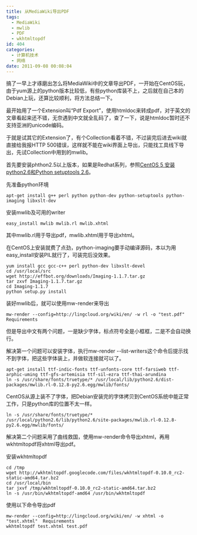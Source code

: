 ```yaml
---
title: 从MediaWiki导出PDF
tags:
  - MediaWiki
  - mwlib
  - PDF
  - wkhtmltopdf
id: 404
categories:
  - 计算机技术
  - 网络
date: 2011-09-08 00:08:04
---
```


搞了一早上才琢磨出怎么将MediaWiki中的文章导出PDF，一开始在CentOS玩，由于yum源上的python版本比较低，有些python库装不上，之后就在自己本的Debian上玩，还算比较顺利，将方法总结一下。

最开始用了一个Extension叫“Pdf Export”，使用htmldoc来转成pdf，对于英文的文章看起来还不错，无奈遇到中文就全乱码了，查了一下，说是htmldoc暂时还不支持亚洲的unicode编码。

于就是试其它的Extension了，有个Collection看着不错，不过装完后进去wiki就直接给我报HTTP 500错误，这样就不能在wiki界面上导出，只能找工具线下导出，先试Collection中用到的mwlib。

首先要安装phthon2.5以上版本，如果是Redhat系列，参照[CentOS 5 安装python2.6和Python setuptools 2.6](http://blog.jeoygin.org/archives/396)。

先准备python环境

```
apt-get install g++ perl python python-dev python-setuptools python-imaging libxslt-dev
```
<!--more-->

安装mwlib及可用的writer

```
easy_install mwlib mwlib.rl mwlib.xhtml
```

其中mwlib.rl用于导出pdf，mwlib.xhtml用于导出xhtml。

在CentOS上安装就费了点劲，python-imaging要手动编译源码，本以为用easy_install安装PIL就行了，可装完后没效果。

```
yum install gcc gcc-c++ perl python-dev libxslt-devel
cd /usr/local/src
wget http://effbot.org/downloads/Imaging-1.1.7.tar.gz
tar zxvf Imaging-1.1.7.tar.gz
cd Imaging-1.1.7
python setup.py install
```

装好mwlib后，就可以使用mw-render来导出

```
mw-render --config=http://lingcloud.org/wiki/en/ -w rl -o "test.pdf"  Requirements
```

但是导出中文有两个问题，一是缺少字体，标点符号全是小框框，二是不会自动换行。

解决第一个问题可以安装字体，执行mw-render --list-writers这个命令后提示找不到字体，把这些字体装上，并做软连接就可以了。

```
apt-get install ttf-indic-fonts ttf-unfonts-core ttf-farsiweb ttf-arphic-uming ttf-gfs-artemisia ttf-sil-ezra ttf-thai-arundina
ln -s /usr/share/fonts/truetype/* /usr/local/lib/python2.6/dist-packages/mwlib.rl-0.12.8-py2.6.egg/mwlib/fonts/
```

CentOS从源上装不了字体，把Debian安装完的字体拷贝到CentOS系统中能正常工作，只是python库的位置不太一样。

```
ln -s /usr/share/fonts/truetype/* /usr/local/python2.6/lib/python2.6/site-packages/mwlib.rl-0.12.8-py2.6.egg/mwlib/fonts/
```

解决第二个问题采用了曲线救国，使用mw-render命令导出xhtml，再用wkhtmltopdf将xhtml导出pdf。

安装wkhtmltopdf

```
cd /tmp
wget http://wkhtmltopdf.googlecode.com/files/wkhtmltopdf-0.10.0_rc2-static-amd64.tar.bz2
cd /usr/local/bin
tar jxvf /tmp/wkhtmltopdf-0.10.0_rc2-static-amd64.tar.bz2
ln -s /usr/bin/wkhtmltopdf-amd64 /usr/bin/wkhtmltopdf
```

使用以下命令导出pdf

```
mw-render --config=http://lingcloud.org/wiki/en/ -w xhtml -o "test.xhtml"  Requirements
wkhtmltopdf test.xhtml test.pdf
```
